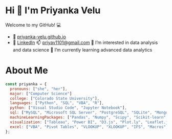 # Hi 👋 I'm Priyanka Velu

Welcome to my GitHub! 💻

- 💌 [priyanka-velu.github.io](http://priyanka-velu.github.io) 
- 💬 [LinkedIn](https://www.linkedin.com/in/priyanka-velu-916474202/) 
📫 [priyav1101@gmail.com](mailto:priyav1101@gmail.com)
👀 I’m interested in data analysis and data science
🌱 I’m currently learning advanced data analytics

# About Me
```javascript
const priyanka = {
  pronouns: ["she", "her"],
  major: ["Computer Science"]
  college: ["Colorado State University"],
  languages: ["Python", "SQL", "VBA", "R"],
  python: ["Visual Studio Code", "Jupyter Notebook"],
  sql: ["MySQL", "Microsoft SQL Server", "PostgreSQL", "SQLite", "MongoDB"],
  machineLearningPackages: ["Pandas", "Numpy", "Scipy", "Scikit-learn", "TensorFlow", "Keras"],
  visualization: ["Tableau", "Power BI", "D3.js", "Plot.ly", "Leaflet.js", "Seaborn", "Matplotlib"],
  excel: ["VBA", "Pivot Tables", "VLOOKUP", "XLOOKUP", "IFS", "Macros", "Charts", "Conditional Formatting", "Index/Match"],
};
